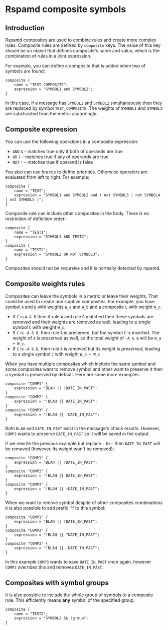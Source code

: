 # Rspamd composite symbols

## Introduction

Rspamd composites are used to combine rules and create more complex rules.
Composite rules are defined by `composite` keys. The value of this key should be
an object that defines composite's name and value, which is the combination of rules
in a joint expression.

For example, you can define a composite that is added when two of symbols are found:

~~~ucl
composite {
	name = "TEST_COMPOSITE";
	expression = "SYMBOL1 and SYMBOL2";
}
~~~

In this case, if a message has `SYMBOL1` and `SYMBOL2` simultaneously then they are replaced by
symbol `TEST_COMPOSITE`. The weights of `SYMBOL1` and `SYMBOL2` are substracted from the metric
accordingly.

## Composite expression

You can use the following operations in a composite expression:

* `AND` `&` - matches true only if both of operands are true
* `OR` `|` - matches true if any of operands are true
* `NOT` `!` - matches true if operand is false

You also can use braces to define priorities. Otherwise operators are evaluated from left to right.
For example:

~~~ucl
composite {
    name = "TEST";
    expression = "SYMBOL1 and SYMBOL2 and ( not SYMBOL3 | not SYMBOL4 | not SYMBOL5 )";
}
~~~

Composite rule can include other composites in the body. There is no restriction of definition order:
~~~ucl
composite {
    name = "TEST1";
    expression = "SYMBOL1 AND TEST2";
}
composite {
    name = "TEST2";
    expression = "SYMBOL2 OR NOT SYMBOL3";
}
~~~

Composites should not be recursive and it is normally detected by rspamd.

## Composite weights rules

Composites can leave the symbols in a metric or leave their weights. That could be used to create
non-captive composites.
For example, you have symbol `A` and `B` with weights `W_a` and `W_b` and a composite `C` with weight `W_c`.

* If `C` is `A & B` then if rule `A` and rule `B` matched then these symbols are *removed* and their weights are removed as well, leading to a single symbol `C` with weight `W_c`.
* If `C` is `-A & B`, then rule `A` is preserved, but the symbol `C` is inserted. The weight of `A` is preserved as well, so the total weight of `-A & B` will be `W_a + W_c`.
* If `C` is `~A & B`, then rule `A` is *removed* but its weight is *preserved*,
  leading to a single symbol `C` with weight `W_a + W_c`

When you have multiple composites which include the same symbol and some
composites want to remove symbol and other want to preserve it then a symbol is
preserved by default. Here are some more examples:

~~~ucl
composite "COMP1" {
    expression = "BLAH || !DATE_IN_PAST";
}
composite "COMP2" {
    expression = "!BLAH || DATE_IN_PAST";
}
composite "COMP3" {
    expression = "!BLAH || -DATE_IN_PAST";
}
~~~

Both `BLAH` and `DATE_IN_PAST` exist in the message's check results. However,
`COMP3` wants to preserve `DATE_IN_PAST` so it will be saved in the output.

If we rewrite the previous example but replace `-` to `~` then `DATE_IN_PAST`
will be removed (however, its weight won't be removed):

~~~ucl
composite "COMP1" {
    expression = "BLAH || !DATE_IN_PAST";
}
composite "COMP2" {
    expression = "!BLAH || DATE_IN_PAST";
}
composite "COMP3" {
    expression = "!BLAH || ~DATE_IN_PAST";
}
~~~

When we want to remove symbol despite of other composites combinations it is
also possible to add prefix '^' to this symbol:

~~~ucl
composite "COMP1" {
    expression = "BLAH || !DATE_IN_PAST";
}
composite "COMP2" {
    expression = "!BLAH || ^DATE_IN_PAST";
}
composite "COMP3" {
    expression = "!BLAH || -DATE_IN_PAST";
}
~~~

In this example `COMP3` wants to save `DATE_IN_PAST` once again, however `COMP2`
overrides this and removes `DATE_IN_PAST`.

## Composites with symbol groups

It is also possible to include the whole group of symbols to a composite rule. This
efficiently means **any** symbol of the specified group:

~~~ucl
composite {
    name = "TEST2";
    expression = "SYMBOL2 && !g:mua";
}
~~~

